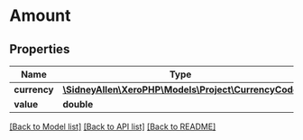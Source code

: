 # Amount

## Properties
Name | Type | Description | Notes
------------ | ------------- | ------------- | -------------
**currency** | [**\SidneyAllen\XeroPHP\Models\Project\CurrencyCode**](CurrencyCode.md) |  | [optional] 
**value** | **double** |  | [optional] 

[[Back to Model list]](../README.md#documentation-for-models) [[Back to API list]](../README.md#documentation-for-api-endpoints) [[Back to README]](../README.md)


